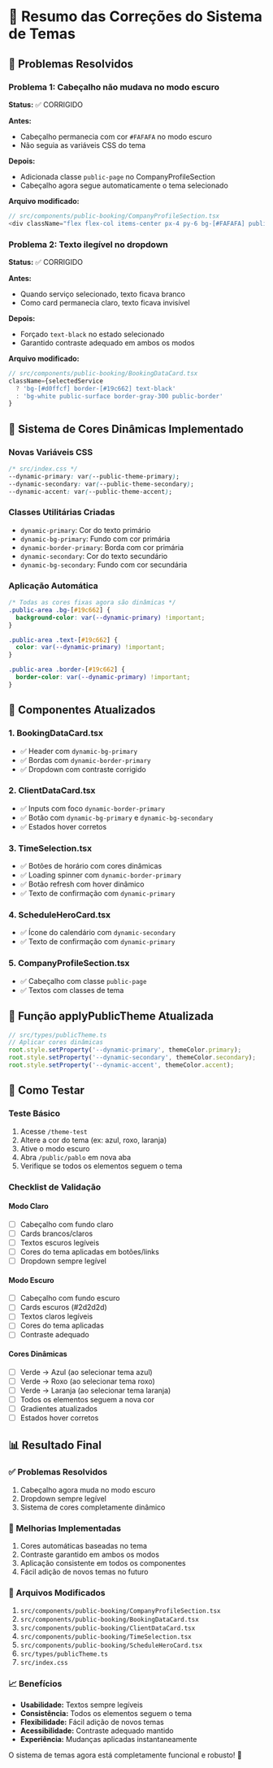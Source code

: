 # 🔧 Resumo das Correções do Sistema de Temas

## 🐛 Problemas Resolvidos

### Problema 1: Cabeçalho não mudava no modo escuro
**Status:** ✅ CORRIGIDO

**Antes:**
- Cabeçalho permanecia com cor `#FAFAFA` no modo escuro
- Não seguia as variáveis CSS do tema

**Depois:**
- Adicionada classe `public-page` no CompanyProfileSection
- Cabeçalho agora segue automaticamente o tema selecionado

**Arquivo modificado:**
```typescript
// src/components/public-booking/CompanyProfileSection.tsx
<div className="flex flex-col items-center px-4 py-6 bg-[#FAFAFA] public-page">
```

### Problema 2: Texto ilegível no dropdown
**Status:** ✅ CORRIGIDO

**Antes:**
- Quando serviço selecionado, texto ficava branco
- Como card permanecia claro, texto ficava invisível

**Depois:**
- Forçado `text-black` no estado selecionado
- Garantido contraste adequado em ambos os modos

**Arquivo modificado:**
```typescript
// src/components/public-booking/BookingDataCard.tsx
className={selectedService 
  ? 'bg-[#d0ffcf] border-[#19c662] text-black' 
  : 'bg-white public-surface border-gray-300 public-border'
}
```

## 🎨 Sistema de Cores Dinâmicas Implementado

### Novas Variáveis CSS
```css
/* src/index.css */
--dynamic-primary: var(--public-theme-primary);
--dynamic-secondary: var(--public-theme-secondary);
--dynamic-accent: var(--public-theme-accent);
```

### Classes Utilitárias Criadas
- `dynamic-primary`: Cor do texto primário
- `dynamic-bg-primary`: Fundo com cor primária
- `dynamic-border-primary`: Borda com cor primária
- `dynamic-secondary`: Cor do texto secundário
- `dynamic-bg-secondary`: Fundo com cor secundária

### Aplicação Automática
```css
/* Todas as cores fixas agora são dinâmicas */
.public-area .bg-[#19c662] {
  background-color: var(--dynamic-primary) !important;
}

.public-area .text-[#19c662] {
  color: var(--dynamic-primary) !important;
}

.public-area .border-[#19c662] {
  border-color: var(--dynamic-primary) !important;
}
```

## 📁 Componentes Atualizados

### 1. BookingDataCard.tsx
- ✅ Header com `dynamic-bg-primary`
- ✅ Bordas com `dynamic-border-primary`
- ✅ Dropdown com contraste corrigido

### 2. ClientDataCard.tsx
- ✅ Inputs com foco `dynamic-border-primary`
- ✅ Botão com `dynamic-bg-primary` e `dynamic-bg-secondary`
- ✅ Estados hover corretos

### 3. TimeSelection.tsx
- ✅ Botões de horário com cores dinâmicas
- ✅ Loading spinner com `dynamic-border-primary`
- ✅ Botão refresh com hover dinâmico
- ✅ Texto de confirmação com `dynamic-primary`

### 4. ScheduleHeroCard.tsx
- ✅ Ícone do calendário com `dynamic-secondary`
- ✅ Texto de confirmação com `dynamic-primary`

### 5. CompanyProfileSection.tsx
- ✅ Cabeçalho com classe `public-page`
- ✅ Textos com classes de tema

## 🔄 Função applyPublicTheme Atualizada

```typescript
// src/types/publicTheme.ts
// Aplicar cores dinâmicas
root.style.setProperty('--dynamic-primary', themeColor.primary);
root.style.setProperty('--dynamic-secondary', themeColor.secondary);
root.style.setProperty('--dynamic-accent', themeColor.accent);
```

## 🧪 Como Testar

### Teste Básico
1. Acesse `/theme-test`
2. Altere a cor do tema (ex: azul, roxo, laranja)
3. Ative o modo escuro
4. Abra `/public/pablo` em nova aba
5. Verifique se todos os elementos seguem o tema

### Checklist de Validação

#### Modo Claro
- [ ] Cabeçalho com fundo claro
- [ ] Cards brancos/claros
- [ ] Textos escuros legíveis
- [ ] Cores do tema aplicadas em botões/links
- [ ] Dropdown sempre legível

#### Modo Escuro
- [ ] Cabeçalho com fundo escuro
- [ ] Cards escuros (#2d2d2d)
- [ ] Textos claros legíveis
- [ ] Cores do tema aplicadas
- [ ] Contraste adequado

#### Cores Dinâmicas
- [ ] Verde → Azul (ao selecionar tema azul)
- [ ] Verde → Roxo (ao selecionar tema roxo)
- [ ] Verde → Laranja (ao selecionar tema laranja)
- [ ] Todos os elementos seguem a nova cor
- [ ] Gradientes atualizados
- [ ] Estados hover corretos

## 📊 Resultado Final

### ✅ Problemas Resolvidos
1. Cabeçalho agora muda no modo escuro
2. Dropdown sempre legível
3. Sistema de cores completamente dinâmico

### 🎨 Melhorias Implementadas
1. Cores automáticas baseadas no tema
2. Contraste garantido em ambos os modos
3. Aplicação consistente em todos os componentes
4. Fácil adição de novos temas no futuro

### 🔧 Arquivos Modificados
1. `src/components/public-booking/CompanyProfileSection.tsx`
2. `src/components/public-booking/BookingDataCard.tsx`
3. `src/components/public-booking/ClientDataCard.tsx`
4. `src/components/public-booking/TimeSelection.tsx`
5. `src/components/public-booking/ScheduleHeroCard.tsx`
6. `src/types/publicTheme.ts`
7. `src/index.css`

### 📈 Benefícios
- **Usabilidade:** Textos sempre legíveis
- **Consistência:** Todos os elementos seguem o tema
- **Flexibilidade:** Fácil adição de novos temas
- **Acessibilidade:** Contraste adequado mantido
- **Experiência:** Mudanças aplicadas instantaneamente

O sistema de temas agora está completamente funcional e robusto! 🎉